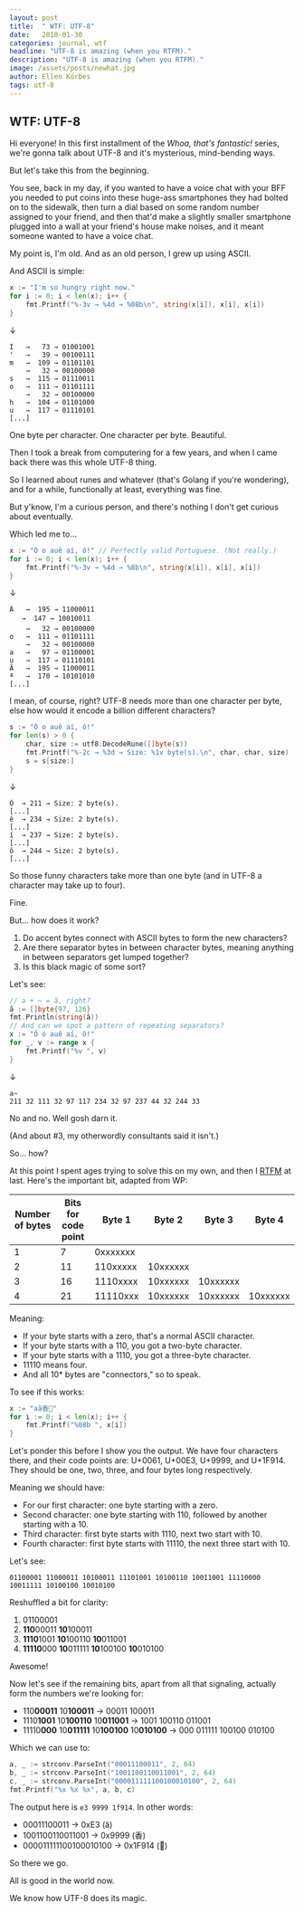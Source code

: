 ```yaml
---
layout: post
title:  " WTF: UTF-8"
date:   2018-01-30
categories: journal, wtf
headline: "UTF-8 is amazing (when you RTFM)."
description: "UTF-8 is amazing (when you RTFM)."
image: /assets/posts/newhat.jpg
author: Ellen Körbes
tags: utf-8
---
```


## WTF: UTF-8

Hi everyone! In this first installment of the *Whoa, that's fantastic!* series, we're gonna talk about UTF-8 and it's mysterious, mind-bending ways.

But let's take this from the beginning.

You see, back in my day, if you wanted to have a voice chat with your BFF you needed to put coins into these huge-ass smartphones they had bolted on to the sidewalk, then turn a dial based on some random number assigned to your friend, and then that'd make a slightly smaller smartphone plugged into a wall at your friend's house make noises, and it meant someone wanted to have a voice chat.

My point is, I'm old. And as an old person, I grew up using ASCII. 

And ASCII is simple:

```go
x := "I'm so hungry right now."
for i := 0; i < len(x); i++ {
    fmt.Printf("%-3v → %4d → %08b\n", string(x[i]), x[i], x[i])
}
```

↓

```
I   →   73 → 01001001
'   →   39 → 00100111
m   →  109 → 01101101
    →   32 → 00100000
s   →  115 → 01110011
o   →  111 → 01101111
    →   32 → 00100000
h   →  104 → 01101000
u   →  117 → 01110101
[...]
```

One byte per character. One character per byte. Beautiful.

Then I took a break from computering for a few years, and when I came back there was this whole UTF-8 thing.

So I learned about runes and whatever (that's Golang if you're wondering), and for a while, functionally at least, everything was fine.

But y'know, I'm a curious person, and there's nothing I don't get curious about eventually.

Which led me to...

```go
x := "Ó o auê aí, ô!" // Perfectly valid Portuguese. (Not really.)
for i := 0; i < len(x); i++ {
    fmt.Printf("%-3v → %4d → %8b\n", string(x[i]), x[i], x[i])
}
```

↓

```
Ã   →  195 → 11000011
   →  147 → 10010011
    →   32 → 00100000
o   →  111 → 01101111
    →   32 → 00100000
a   →   97 → 01100001
u   →  117 → 01110101
Ã   →  195 → 11000011
ª   →  170 → 10101010
[...]
```

I mean, of course, right? UTF-8 needs more than one character per byte, else how would it encode a billion different characters?

```go
s := "Ó o auê aí, ô!"
for len(s) > 0 {
    char, size := utf8.DecodeRune([]byte(s))
    fmt.Printf("%-2c → %3d → Size: %1v byte(s).\n", char, char, size)
    s = s[size:]
}
```

↓

```
Ó  → 211 → Size: 2 byte(s).
[...]
ê  → 234 → Size: 2 byte(s).
[...]
í  → 237 → Size: 2 byte(s).
[...]
ô  → 244 → Size: 2 byte(s).
[...]
```

So those funny characters take more than one byte (and in UTF-8 a character may take up to four).

Fine.

But... how does it work?

1. Do accent bytes connect with ASCII bytes to form the new characters?
2. Are there separator bytes in between character bytes, meaning anything in between separators get lumped together?
3. Is this black magic of some sort?

Let's see:

```go
// a + ~ = ã, right?
ã := []byte{97, 126}
fmt.Println(string(ã))
// And can we spot a pattern of repeating separators?
x := "Ó o auê aí, ô!"
for _, v := range x {
    fmt.Printf("%v ", v)
}
```

↓

```
a~
211 32 111 32 97 117 234 32 97 237 44 32 244 33 
```

No and no. Well gosh darn it.

(And about #3, my otherwordly consultants said it isn't.)

So... how?

At this point I spent ages trying to solve this on my own, and then I [RTFM](https://en.wikipedia.org/wiki/UTF-8#Description) at last. Here's the important bit, adapted from WP:

| Number of bytes | Bits for code point | Byte 1 | Byte 2 | Byte 3 | Byte 4 |
| --- | --- | --- | --- | --- | --- |
| 1 |7| 0xxxxxxx | | | |
| 2 | 11 | 110xxxxx | 10xxxxxx | | |
| 3 | 16 | 1110xxxx | 10xxxxxx | 10xxxxxx | |
| 4 | 21 | 11110xxx | 10xxxxxx | 10xxxxxx | 10xxxxxx |

Meaning:

- If your byte starts with a zero, that's a normal ASCII character.
- If your byte starts with a 110, you got a two-byte character.
- If your byte starts with a 1110, you got a three-byte character.
- 11110 means four.
- And all 10* bytes are "connectors," so to speak.

To see if this works:

```go
x := "aã香🤔"
for i := 0; i < len(x); i++ {
    fmt.Printf("%08b ", x[i])
}
```

Let's ponder this before I show you the output. We have four characters there, and their code points are: U+0061, U+00E3, U+9999, and U+1F914. They should be one, two, three, and four bytes long respectively.

Meaning we should have:

- For our first character: one byte starting with a zero.
- Second character: one byte starting with 110, followed by another starting with a 10.
- Third character: first byte starts with 1110, next two start with 10.
- Fourth character: first byte starts with 11110, the next three start with 10.

Let's see:

```
01100001 11000011 10100011 11101001 10100110 10011001 11110000 10011111 10100100 10010100
```

Reshuffled a bit for clarity:

1. 01100001
2. **110**00011 **10**100011
3. **1110**1001 **10**100110 **10**011001
4. **11110**000 **10**011111 **10**100100 **10**010100

Awesome!

Now let's see if the remaining bits, apart from all that signaling, actually form the numbers we're looking for:

- 110**00011** 10**100011** → 00011 100011
- 1110**1001** 10**100110** 10**011001** → 1001 100110 011001
- 11110**000** 10**011111** 10**100100** 10**010100** → 000 011111 100100 010100

Which we can use to:

```go
a, _ := strconv.ParseInt("00011100011", 2, 64)
b, _ := strconv.ParseInt("1001100110011001", 2, 64)
c, _ := strconv.ParseInt("000011111100100010100", 2, 64)
fmt.Printf("%x %x %x", a, b, c)
```

The output here is `e3 9999 1f914`. In other words:

- 00011100011 → 0xE3 (ã)
- 1001100110011001 → 0x9999 (香)
- 000011111100100010100 → 0x1F914 (🤔)

So there we go. 

All is good in the world now.

We know how UTF-8 does its magic.

<!-- But wait! What if one day you're out and about spewing some UTF-8 knowledge and someone 👩 gets all ‍❤ for you and then 👩‍❤️‍👩...? I don't know, but that character is 17 bytes long and I better figure how that works if I ever wanna sleep again. See you next time! -->